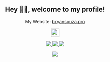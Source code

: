 <h2 align="center">Hey 👋😁, welcome to my profile!</h2>

<p align="center"> My Website: <a href="http://bryansouza.pro"> bryansouza.pro </a>
</p>

<p align="center">
  <a href="https://www.linkedin.com/in/bryanpsouza/">
    <img src="https://img.shields.io/badge/linkedin-%230077B5.svg?&style=for-the-badge&logo=linkedin&logoColor=white" height=25>
  </a>
</p>

<p align="center">
  <a href="https://github.com/BryanSouza">
    <img src="https://badges.pufler.dev/visits/BryanSouza/BryanSouza?style=flat-square&color=black&logo=github">
  </a>
  <a href="https://github.com/BryanSouza?tab=repositories">
    <img src="https://badges.pufler.dev/repos/BryanSouza?style=flat-square&color=black&logo=github">
  </a>
  <a href="https://github.com/BryanSouza?tab=followers">
    <img src="https://img.shields.io/github/followers/BryanSouza?style=social">
  </a>
</p>

<div align="center">
  <img src="https://github-readme-stats.vercel.app/api?username=BryanSouza&show_icons=true">
</div>
